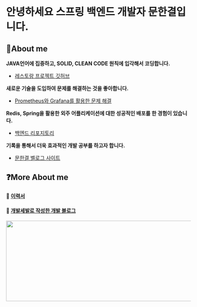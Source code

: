 
# 안녕하세요 스프링 백엔드 개발자 문한결입니다.
## 👋About me

 **JAVA언어에 집중하고, SOLID, CLEAN CODE 원칙에 입각해서 코딩합니다.**
  - [레스토랑 프로젝트 깃허브](https://github.com/Munhangyeol/restaurant) 
  
 **새로운 기술을 도입하여 문제를 해결하는 것을 좋아합니다.**
  - [Prometheus와 Grafana를 활용한 문제 해결](https://github.com/ICT-Dev-Route/Dev-Route-BE/issues/125)

 **Redis, Spring을 활용한 외주 어플리케이션에 대한 성공적인 배포를 한 경험이 있습니다.**
  - [백엔드 리포지토리](https://github.com/Project-CurtainCall/backend)

 **기록을 통해서 더욱 효과적인 개발 공부를 하고자 합니다.**
  - [문한결 벨로그 사이트](https://velog.io/@msw0909/series)

## ❓More About me

#### 📄 [이력서](https://mousy-operation-6b9.notion.site/26d0582020944a6eafc30766428b3e6b)  

#### 🐶 [개발세발로 작성한 개발 블로그](https://velog.io/@msw0909/posts)  


<a href="https://github.com/devxb/gitanimals">
  <img
    src="https://render.gitanimals.org/lines/Munhangyeol?pet-id=641540816308768536"
    width="600"
    height="220"
  />
</a>






